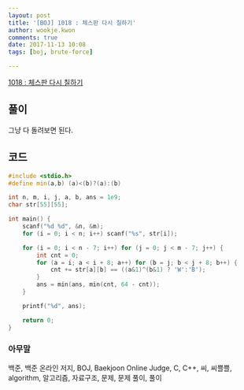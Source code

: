 ```yaml
---
layout: post
title: '[BOJ] 1018 : 체스판 다시 칠하기'
author: wookje.kwon
comments: true
date: 2017-11-13 10:08
tags: [boj, brute-force]

---
```


[1018 : 체스판 다시 칠하기](https://www.acmicpc.net/problem/1018)

## 풀이

그냥 다 돌려보면 된다.

## 코드

```cpp
#include <stdio.h>
#define min(a,b) (a)<(b)?(a):(b)

int n, m, i, j, a, b, ans = 1e9;
char str[55][55];

int main() {
	scanf("%d %d", &n, &m);
	for (i = 0; i < n; i++) scanf("%s", str[i]);

	for (i = 0; i < n - 7; i++) for (j = 0; j < m - 7; j++) {
		int cnt = 0;
		for (a = i; a < i + 8; a++) for (b = j; b < j + 8; b++) {
			cnt += str[a][b] == ((a&1)^(b&1) ? 'W':'B');
		}
		ans = min(ans, min(cnt, 64 - cnt));
	}

	printf("%d", ans);

	return 0;
}
```

### 아무말  
백준, 백준 온라인 저지, BOJ, Baekjoon Online Judge, C, C++, 씨, 씨쁠쁠, algorithm, 알고리즘, 자료구조, 문제, 문제 풀이, 풀이
